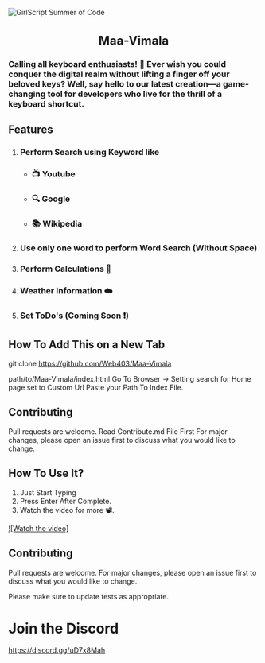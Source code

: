 ![GirlScript Summer of Code](https://github.com/pankaj-bind/Maa-Vimala/assets/73558583/c0195539-fcd1-42b0-a68c-862cbbb31b14)

<h2 align="center" style="font-size: 24px;"> Maa-Vimala </h2>

### Calling all keyboard enthusiasts! 🚀 Ever wish you could conquer the digital realm without lifting a finger off your beloved keys? Well, say hello to our latest creation—a game-changing tool for developers who live for the thrill of a keyboard shortcut.

## Features

1. ### Perform Search using Keyword like
    - ### 📺 Youtube
    - ### 🔍 Google
    - ### 📚 Wikipedia

2. ### Use only one word to perform Word Search (Without Space)
3. ### Perform Calculations 🧮
5. ### Weather Information ☁️
4. ### Set ToDo's (Coming Soon ❗)

## How To Add This on a New Tab

git clone https://github.com/Web403/Maa-Vimala

path/to/Maa-Vimala/index.html
Go To Browser -> Setting search for Home page
set to Custom Url
Paste your Path To Index File.

## Contributing

Pull requests are welcome.
Read Contribute.md File First
For major changes, please open an issue first to discuss what you would like to change.


## How To Use It?

1. Just Start Typing
2. Press Enter After Complete.
3. Watch the video for more 📽️.

[![Watch the video]](https://github.com/Web403/Maa-Vimala/assets/130058150/06f7bc4e-fbb0-418c-b080-1b4b05c97d1b)

## Contributing

Pull requests are welcome. For major changes, please open an issue first to discuss what you would like to change.

Please make sure to update tests as appropriate.

    
# Join the Discord
https://discord.gg/uD7x8Mah
